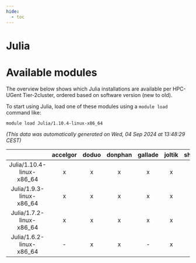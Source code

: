 ```yaml
---
hide:
  - toc
---
```


Julia
=====

# Available modules


The overview below shows which Julia installations are available per HPC-UGent Tier-2cluster, ordered based on software version (new to old).

To start using Julia, load one of these modules using a `module load` command like:

```shell
module load Julia/1.10.4-linux-x86_64
```

*(This data was automatically generated on Wed, 04 Sep 2024 at 13:48:29 CEST)*  

| |accelgor|doduo|donphan|gallade|joltik|shinx|skitty|
| :---: | :---: | :---: | :---: | :---: | :---: | :---: | :---: |
|Julia/1.10.4-linux-x86_64|x|x|x|x|x|x|x|
|Julia/1.9.3-linux-x86_64|x|x|x|x|x|-|x|
|Julia/1.7.2-linux-x86_64|x|x|x|x|x|-|x|
|Julia/1.6.2-linux-x86_64|-|x|x|-|x|-|x|
